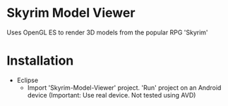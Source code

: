 Skyrim Model Viewer
===================

Uses OpenGL ES to render 3D models from the popular RPG 'Skyrim'

# Installation

* Eclipse
  * Import 'Skyrim-Model-Viewer' project. 'Run' project on an Android device (Important: Use real device. Not tested using AVD)
